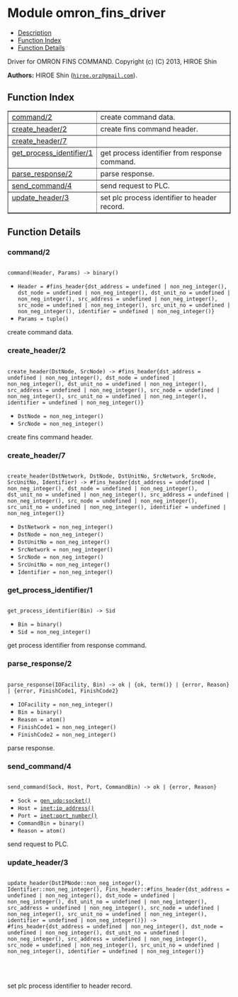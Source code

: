 

# Module omron_fins_driver #
* [Description](#description)
* [Function Index](#index)
* [Function Details](#functions)



Driver for OMRON FINS COMMAND.
Copyright (c) (C) 2013, HIROE Shin

__Authors:__ HIROE Shin ([`hiroe.orz@gmail.com`](mailto:hiroe.orz@gmail.com)).
<a name="index"></a>

## Function Index ##


<table width="100%" border="1" cellspacing="0" cellpadding="2" summary="function index"><tr><td valign="top"><a href="#command-2">command/2</a></td><td>create command data.</td></tr><tr><td valign="top"><a href="#create_header-2">create_header/2</a></td><td>create fins command header.</td></tr><tr><td valign="top"><a href="#create_header-7">create_header/7</a></td><td></td></tr><tr><td valign="top"><a href="#get_process_identifier-1">get_process_identifier/1</a></td><td>get process identifier from response command.</td></tr><tr><td valign="top"><a href="#parse_response-2">parse_response/2</a></td><td>parse response.</td></tr><tr><td valign="top"><a href="#send_command-4">send_command/4</a></td><td>send request to PLC.</td></tr><tr><td valign="top"><a href="#update_header-3">update_header/3</a></td><td>set plc process identifier to header record.</td></tr></table>


<a name="functions"></a>

## Function Details ##

<a name="command-2"></a>

### command/2 ###


<pre><code>
command(Header, Params) -&gt; binary()
</code></pre>

<ul class="definitions"><li><code>Header = #fins_header{dst_address = undefined | non_neg_integer(), dst_node = undefined | non_neg_integer(), dst_unit_no = undefined | non_neg_integer(), src_address = undefined | non_neg_integer(), src_node = undefined | non_neg_integer(), src_unit_no = undefined | non_neg_integer(), identifier = undefined | non_neg_integer()}</code></li><li><code>Params = tuple()</code></li></ul>

create command data.
<a name="create_header-2"></a>

### create_header/2 ###


<pre><code>
create_header(DstNode, SrcNode) -&gt; #fins_header{dst_address = undefined | non_neg_integer(), dst_node = undefined | non_neg_integer(), dst_unit_no = undefined | non_neg_integer(), src_address = undefined | non_neg_integer(), src_node = undefined | non_neg_integer(), src_unit_no = undefined | non_neg_integer(), identifier = undefined | non_neg_integer()}
</code></pre>

<ul class="definitions"><li><code>DstNode = non_neg_integer()</code></li><li><code>SrcNode = non_neg_integer()</code></li></ul>

create fins command header.
<a name="create_header-7"></a>

### create_header/7 ###


<pre><code>
create_header(DstNetwork, DstNode, DstUnitNo, SrcNetwork, SrcNode, SrcUnitNo, Identifier) -&gt; #fins_header{dst_address = undefined | non_neg_integer(), dst_node = undefined | non_neg_integer(), dst_unit_no = undefined | non_neg_integer(), src_address = undefined | non_neg_integer(), src_node = undefined | non_neg_integer(), src_unit_no = undefined | non_neg_integer(), identifier = undefined | non_neg_integer()}
</code></pre>

<ul class="definitions"><li><code>DstNetwork = non_neg_integer()</code></li><li><code>DstNode = non_neg_integer()</code></li><li><code>DstUnitNo = non_neg_integer()</code></li><li><code>SrcNetwork = non_neg_integer()</code></li><li><code>SrcNode = non_neg_integer()</code></li><li><code>SrcUnitNo = non_neg_integer()</code></li><li><code>Identifier = non_neg_integer()</code></li></ul>


<a name="get_process_identifier-1"></a>

### get_process_identifier/1 ###


<pre><code>
get_process_identifier(Bin) -&gt; Sid
</code></pre>

<ul class="definitions"><li><code>Bin = binary()</code></li><li><code>Sid = non_neg_integer()</code></li></ul>

get process identifier from response command.
<a name="parse_response-2"></a>

### parse_response/2 ###


<pre><code>
parse_response(IOFacility, Bin) -&gt; ok | {ok, term()} | {error, Reason} | {error, FinishCode1, FinishCode2}
</code></pre>

<ul class="definitions"><li><code>IOFacility = non_neg_integer()</code></li><li><code>Bin = binary()</code></li><li><code>Reason = atom()</code></li><li><code>FinishCode1 = non_neg_integer()</code></li><li><code>FinishCode2 = non_neg_integer()</code></li></ul>

parse response.
<a name="send_command-4"></a>

### send_command/4 ###


<pre><code>
send_command(Sock, Host, Port, CommandBin) -&gt; ok | {error, Reason}
</code></pre>

<ul class="definitions"><li><code>Sock = <a href="gen_udp.md#type-socket">gen_udp:socket()</a></code></li><li><code>Host = <a href="inet.md#type-ip_address">inet:ip_address()</a></code></li><li><code>Port = <a href="inet.md#type-port_number">inet:port_number()</a></code></li><li><code>CommandBin = binary()</code></li><li><code>Reason = atom()</code></li></ul>

send request to PLC.
<a name="update_header-3"></a>

### update_header/3 ###


<pre><code>
update_header(DstIPNode::non_neg_integer(), Identifier::non_neg_integer(), Fins_header::#fins_header{dst_address = undefined | non_neg_integer(), dst_node = undefined | non_neg_integer(), dst_unit_no = undefined | non_neg_integer(), src_address = undefined | non_neg_integer(), src_node = undefined | non_neg_integer(), src_unit_no = undefined | non_neg_integer(), identifier = undefined | non_neg_integer()}) -&gt; #fins_header{dst_address = undefined | non_neg_integer(), dst_node = undefined | non_neg_integer(), dst_unit_no = undefined | non_neg_integer(), src_address = undefined | non_neg_integer(), src_node = undefined | non_neg_integer(), src_unit_no = undefined | non_neg_integer(), identifier = undefined | non_neg_integer()}
</code></pre>

<br></br>


set plc process identifier to header record.
